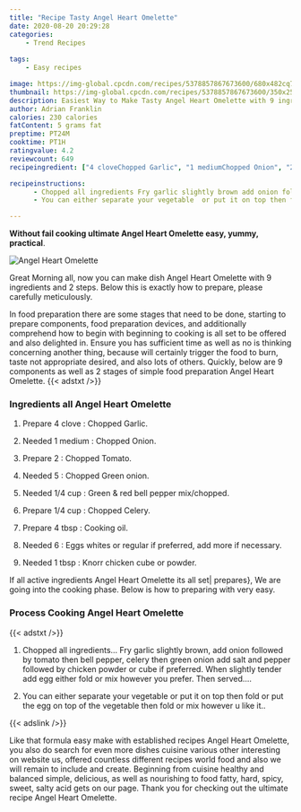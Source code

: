 ```yaml
---
title: "Recipe Tasty Angel Heart Omelette"
date: 2020-08-20 20:29:28
categories:
    - Trend Recipes
    
tags:
    - Easy recipes

image: https://img-global.cpcdn.com/recipes/5378857867673600/680x482cq70/angel-heart-omelette-recipe-main-photo.jpg
thumbnail: https://img-global.cpcdn.com/recipes/5378857867673600/350x250cq70/angel-heart-omelette-recipe-main-photo.jpg
description: Easiest Way to Make Tasty Angel Heart Omelette with 9 ingredients and 2 stages of easy cooking.
author: Adrian Franklin
calories: 230 calories
fatContent: 5 grams fat
preptime: PT24M
cooktime: PT1H
ratingvalue: 4.2
reviewcount: 649
recipeingredient: ["4 cloveChopped Garlic", "1 mediumChopped Onion", "2Chopped Tomato", "5Chopped Green onion", "1/4 cupGreen  red bell pepper mixchopped", "1/4 cupChopped Celery", "4 tbspCooking oil", "6Eggs whites or regular if preferred add more if necessary", "1 tbspKnorr chicken cube or powder"]

recipeinstructions: 
      - Chopped all ingredients Fry garlic slightly brown add onion followed by tomato then bell pepper celery then green onion add salt and pepper followed by chicken powder or cube if preferred When slightly tender add egg either fold or mix however you prefer Then served 
      - You can either separate your vegetable  or put it on top then fold or put the egg on top of the vegetable then fold or mix however u like it

---
```




**Without fail cooking ultimate Angel Heart Omelette easy, yummy, practical**. 


![Angel Heart Omelette](https://img-global.cpcdn.com/recipes/5378857867673600/680x482cq70/angel-heart-omelette-recipe-main-photo.jpg "Angel Heart Omelette")




Great Morning all, now you can make dish Angel Heart Omelette with 9 ingredients and 2 steps. Below this is exactly how to prepare, please carefully meticulously.

In food preparation there are some stages that need to be done, starting to prepare components, food preparation devices, and additionally comprehend how to begin with beginning to cooking is all set to be offered and also delighted in. Ensure you has sufficient time as well as no is thinking concerning another thing, because will certainly trigger the food to burn, taste not appropriate desired, and also lots of others. Quickly, below are 9 components as well as 2 stages of simple food preparation Angel Heart Omelette.
{{< adstxt />}}

### Ingredients all Angel Heart Omelette


1. Prepare 4 clove : Chopped Garlic.

1. Needed 1 medium : Chopped Onion.

1. Prepare 2 : Chopped Tomato.

1. Needed 5 : Chopped Green onion.

1. Needed 1/4 cup : Green &amp; red bell pepper mix/chopped.

1. Prepare 1/4 cup : Chopped Celery.

1. Prepare 4 tbsp : Cooking oil.

1. Needed 6 : Eggs whites or regular if preferred, add more if necessary.

1. Needed 1 tbsp : Knorr chicken cube or powder.



If all active ingredients Angel Heart Omelette its all set| prepares}, We are going into the cooking phase. Below is how to preparing with very easy.

### Process Cooking Angel Heart Omelette

{{< adstxt />}}


1. Chopped all ingredients... Fry garlic slightly brown, add onion followed by tomato then bell pepper, celery then green onion add salt and pepper followed by chicken powder or cube if preferred. When slightly tender add egg either fold or mix however you prefer. Then served....



1. You can either separate your vegetable  or put it on top then fold or put the egg on top of the vegetable then fold or mix however u like it..





{{< adslink />}}

Like that formula easy make with established recipes Angel Heart Omelette, you also do search for even more dishes cuisine various other interesting on website us, offered countless different recipes world food and also we will remain to include and create. Beginning from cuisine healthy and balanced simple, delicious, as well as nourishing to food fatty, hard, spicy, sweet, salty acid gets on our page. Thank you for checking out the ultimate recipe Angel Heart Omelette.
